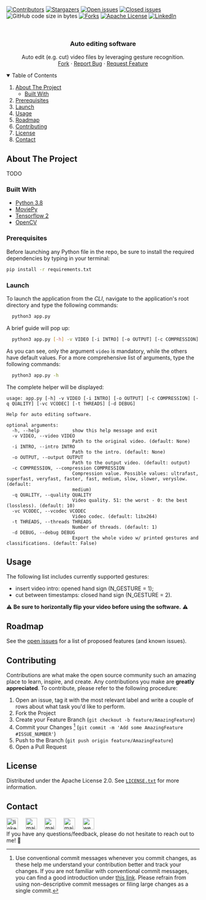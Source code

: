 <!--
*** Thanks for checking out the Best-README-Template. If you have a suggestion
*** that would make this better, please fork the repo and create a pull request
*** or simply open an issue with the tag "enhancement".
*** Thanks again! Now go create something AMAZING! :D
-->

<!-- PROJECT SHIELDS -->
<!--
*** I'm using markdown "reference style" links for readability.
*** Reference links are enclosed in brackets [ ] instead of parentheses ( ).
*** See the bottom of this document for the declaration of the reference variables
*** for contributors-url, forks-url, etc. This is an optional, concise syntax you may use.
*** https://www.markdownguide.org/basic-syntax/#reference-style-links
-->
[![Contributors][contributors-shield]][contributors-url]
[![Stargazers][stars-shield]][stars-url]
[![Open issues][open-issues-shield]][open-issues-url]
[![Closed issues][closed-issues-shield]][closed-issues-url]
![GitHub code size in bytes](https://img.shields.io/github/languages/code-size/lorenzobalzani/auto-editing?style=for-the-badge)
[![Forks][forks-shield]][forks-url]
[![Apache License][license-shield]][license-url]
[![LinkedIn][linkedin-shield]][linkedin-url]

<!-- PROJECT LOGO -->
<br />
<p align="center">
  <!-- <a href="https://github.com/othneildrew/Best-README-Template">
    <img src="images/logo.png" alt="Logo" width="80" height="80">
  </a> -->

  <h3 align="center">Auto editing software</h3>

  <p align="center">
    Auto edit (e.g. cut) video files by leveraging gesture recognition.
    <br />
    <a href="https://github.com/lorenzobalzani/auto-editing/fork">Fork</a>
    ·
    <a href="https://github.com/lorenzobalzani/auto-editing/issues">Report Bug</a>
    ·
    <a href="https://github.com/lorenzobalzani/auto-editing/issues">Request Feature</a>
  </p>
</p>



<!-- TABLE OF CONTENTS -->
<details open="open">
  <summary>Table of Contents</summary>
  <ol>
    <li>
      <a href="#about-the-project">About The Project</a>
      <ul>
        <li><a href="#built-with">Built With</a></li>
      </ul>
    </li>
    <li><a href="#prerequisites">Prerequisites</a></li>
    <li><a href="#launch">Launch</a></li>
    <li><a href="#usage">Usage</a></li>
    <li><a href="#roadmap">Roadmap</a></li>
    <li><a href="#contributing">Contributing</a></li>
    <li><a href="#license">License</a></li>
    <li><a href="#contact">Contact</a></li>
  </ol>
</details>



<!-- ABOUT THE PROJECT -->
## About The Project
TODO
<!--There are many great README templates available on GitHub, however, I didn't find one that really suit my needs so I created this enhanced one. I want to create a README template so amazing that it'll be the last one you ever need -- I think this is it.

Here's why:
* Your time should be focused on creating something amazing. A project that solves a problem and helps others
* You shouldn't be doing the same tasks over and over like creating a README from scratch
* You should implement DRY principles to the rest of your life :smile:

Of course, no one template will serve all projects since your needs may be different. So I'll be adding more in the near future. You may also suggest changes by forking this repo and creating a pull request or opening an issue. Thanks to all the people have contributed to expanding this template!

A list of commonly used resources that I find helpful are listed in the acknowledgements. -->

### Built With
* [Python 3.8](https://www.python.org)
* [MoviePy](https://github.com/Zulko/moviepy)
* [Tensorflow 2](https://github.com/tensorflow/tensorflow)
* [OpenCV](https://github.com/opencv/opencv)

### Prerequisites
Before launching any Python file in the repo, be sure to install the required dependencies by typing in your terminal:
  ```sh
  pip install -r requirements.txt
  ```
  
### Launch
To launch the application from the *CLI*, navigate to the application's root directory and type the following commands:
```sh
  python3 app.py
```
A brief guide will pop up:
```sh
  python3 app.py [-h] -v VIDEO [-i INTRO] [-o OUTPUT] [-c COMPRESSION] [-q QUALITY] [-vc VCODEC] [-t THREADS] [-d DEBUG]
```
As you can see, only the argument `video` is mandatory, while the others have default values. For a more comprehensive list of arguments, type the following commands:
```sh
  python3 app.py -h
```
The complete helper will be displayed:

```console
usage: app.py [-h] -v VIDEO [-i INTRO] [-o OUTPUT] [-c COMPRESSION] [-q QUALITY] [-vc VCODEC] [-t THREADS] [-d DEBUG]

Help for auto editing software.

optional arguments:
  -h, --help            show this help message and exit
  -v VIDEO, --video VIDEO
                        Path to the original video. (default: None)
  -i INTRO, --intro INTRO
                        Path to the intro. (default: None)
  -o OUTPUT, --output OUTPUT
                        Path to the output video. (default: output)
  -c COMPRESSION, --compression COMPRESSION
                        Compression value. Possible values: ultrafast, superfast, veryfast, faster, fast, medium, slow, slower, veryslow. (default:
                        medium)
  -q QUALITY, --quality QUALITY
                        Video quality. 51: the worst - 0: the best (lossless). (default: 10)
  -vc VCODEC, --vcodec VCODEC
                        Video codec. (default: libx264)
  -t THREADS, --threads THREADS
                        Number of threads. (default: 1)
  -d DEBUG, --debug DEBUG
                        Export the whole video w/ printed gestures and classifications. (default: False)
```

## Usage

The following list includes currently supported gestures:
 * insert video intro: opened hand sign (N_GESTURE = 1);
 * cut between timestamps: closed hand sign (N_GESTURE = 2).

:warning: **Be sure to horizontally flip your video before using the software.** :warning:

<!-- ROADMAP -->
## Roadmap
See the [open issues](https://github.com/lorenzobalzani/auto-editing/issues) for a list of proposed features (and known issues).

<!-- CONTRIBUTING -->
## Contributing
Contributions are what make the open source community such an amazing place to learn, inspire, and create. Any contributions you make are **greatly appreciated**. To contribute, please refer to the following procedure:

1. Open an issue, tag it with the most relevant label and write a couple of rows about what task you'd like to perform.
1. Fork the Project
2. Create your Feature Branch (`git checkout -b feature/AmazingFeature`)
3. Commit your Changes [^bignote] (`git commit -m 'Add some AmazingFeature #ISSUE_NUMBER'`)
4. Push to the Branch (`git push origin feature/AmazingFeature`)
5. Open a Pull Request

[^bignote]: Use conventional commit messages whenever you commit changes, as these help me understand your contribution better and track your changes. If you are not familiar with conventional commit messages, you can find a good introduction under [this link](https://www.conventionalcommits.org/en/v1.0.0/). Please refrain from using non-descriptive commit messages or filing large changes as a single commit.


<!-- LICENSE -->
## License
Distributed under the Apache License 2.0. See [`LICENSE.txt`](https://github.com/lorenzobalzani/auto-editing/blob/master/LICENSE.txt) for more information.


<!-- CONTACT -->
## Contact
<a href="https://www.linkedin.com/in/lorenzobalzani/"><img src="https://www.vectorlogo.zone/logos/linkedin/linkedin-icon.svg" width="30px" alt="linkedin"></a>
&nbsp; &nbsp;
<a href="mailto:balzanilo@gmail.com"><img src="https://www.vectorlogo.zone/logos/gmail/gmail-icon.svg" width="30px" alt="mail"></a> 
&nbsp; &nbsp;
<a href="mailto:balzanilo@icloud.com"><img src="https://upload.wikimedia.org/wikipedia/commons/4/4e/Mail_%28iOS%29.svg" width="30px" alt="mail"></a> 
&nbsp; &nbsp;
<a href="mailto:lorenzo.balzani@studio.unibo.it"><img src="https://upload.wikimedia.org/wikipedia/commons/thumb/d/d0/Seal_of_the_University_of_Bologna.svg/1920px-Seal_of_the_University_of_Bologna.svg.png" width="30px" alt="mail"></a> 
&nbsp; &nbsp;
<a href="https://lorenzobalzani.github.io/"><img src="https://images.vexels.com/media/users/3/205387/isolated/preview/9e5a4a16e78a187fc3e47fc6e2c5f03a-internet-website-icon-stroke.png" width="30px" alt="website"></a> 
</br>
If you have any questions/feedback, please do not hesitate to reach out to me! 💬

<!-- MARKDOWN LINKS & IMAGES -->
<!-- https://www.markdownguide.org/basic-syntax/#reference-style-links -->
[contributors-shield]: https://img.shields.io/github/contributors/lorenzobalzani/auto-editing.svg?style=for-the-badge
[contributors-url]: https://github.com/lorenzobalzani/auto-editing/graphs/contributors
[forks-shield]: https://img.shields.io/github/forks/lorenzobalzani/auto-editing.svg?style=for-the-badge
[forks-url]: https://github.com/lorenzobalzani/auto-editing/network/members
[stars-shield]: https://img.shields.io/github/stars/lorenzobalzani/auto-editing.svg?style=for-the-badge
[stars-url]: https://github.com/lorenzobalzani/auto-editing/stargazers
[open-issues-shield]: https://img.shields.io/github/issues/lorenzobalzani/auto-editing.svg?style=for-the-badge
[open-issues-url]: https://github.com/lorenzobalzani/auto-editing/issues
[closed-issues-shield]: https://img.shields.io/github/issues-closed/lorenzobalzani/auto-editing.svg?style=for-the-badge
[closed-issues-url]: https://github.com/lorenzobalzani/auto-editing/issues-closed
[license-shield]: https://img.shields.io/github/license/lorenzobalzani/auto-editing.svg?style=for-the-badge
[license-url]: https://github.com/lorenzobalzani/auto-editing/blob/master/LICENSE.txt
[linkedin-shield]: https://img.shields.io/badge/-LinkedIn-black.svg?style=for-the-badge&logo=linkedin&colorB=555
[linkedin-url]: https://linkedin.com/in/lorenzobalzani
[product-screenshot]: images/screenshot.png

